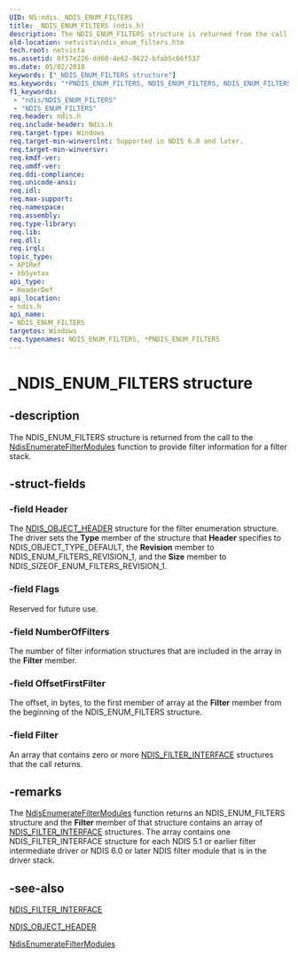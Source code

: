 ```yaml
---
UID: NS:ndis._NDIS_ENUM_FILTERS
title: _NDIS_ENUM_FILTERS (ndis.h)
description: The NDIS_ENUM_FILTERS structure is returned from the call to the NdisEnumerateFilterModules function to provide filter information for a filter stack.
old-location: netvista\ndis_enum_filters.htm
tech.root: netvista
ms.assetid: 0f57e226-dd60-4e62-8622-bfab5c66f537
ms.date: 05/02/2018
keywords: ["_NDIS_ENUM_FILTERS structure"]
ms.keywords: "*PNDIS_ENUM_FILTERS, NDIS_ENUM_FILTERS, NDIS_ENUM_FILTERS structure [Network Drivers Starting with Windows Vista], PNDIS_ENUM_FILTERS, PNDIS_ENUM_FILTERS structure pointer [Network Drivers Starting with Windows Vista], _NDIS_ENUM_FILTERS, filter_structures_ref_4fe2a9d2-2539-40bc-9131-735a6337831e.xml, ndis/NDIS_ENUM_FILTERS, ndis/PNDIS_ENUM_FILTERS, netvista.ndis_enum_filters"
f1_keywords:
 - "ndis/NDIS_ENUM_FILTERS"
 - "NDIS_ENUM_FILTERS"
req.header: ndis.h
req.include-header: Ndis.h
req.target-type: Windows
req.target-min-winverclnt: Supported in NDIS 6.0 and later.
req.target-min-winversvr: 
req.kmdf-ver: 
req.umdf-ver: 
req.ddi-compliance: 
req.unicode-ansi: 
req.idl: 
req.max-support: 
req.namespace: 
req.assembly: 
req.type-library: 
req.lib: 
req.dll: 
req.irql: 
topic_type:
- APIRef
- kbSyntax
api_type:
- HeaderDef
api_location:
- ndis.h
api_name:
- NDIS_ENUM_FILTERS
targetos: Windows
req.typenames: NDIS_ENUM_FILTERS, *PNDIS_ENUM_FILTERS
---
```


# _NDIS_ENUM_FILTERS structure


## -description


The NDIS_ENUM_FILTERS structure is returned from the call to the 
  <a href="https://docs.microsoft.com/windows-hardware/drivers/ddi/ndis/nf-ndis-ndisenumeratefiltermodules">
  NdisEnumerateFilterModules</a> function to provide filter information for a filter stack.


## -struct-fields




### -field Header

The 
     <a href="https://docs.microsoft.com/windows-hardware/drivers/ddi/ntddndis/ns-ntddndis-_ndis_object_header">NDIS_OBJECT_HEADER</a> structure for the
     filter enumeration structure. The driver sets the 
     <b>Type</b> member of the structure that 
     <b>Header</b> specifies to NDIS_OBJECT_TYPE_DEFAULT, the 
     <b>Revision</b> member to NDIS_ENUM_FILTERS_REVISION_1, and the 
     <b>Size</b> member to NDIS_SIZEOF_ENUM_FILTERS_REVISION_1.


### -field Flags

Reserved for future use.


### -field NumberOfFilters

The number of filter information structures that are included in the array in the 
     <b>Filter</b> member.


### -field OffsetFirstFilter

The offset, in bytes, to the first member of array at the 
     <b>Filter</b> member from the beginning of the NDIS_ENUM_FILTERS structure.


### -field Filter

An array that contains zero or more 
     <a href="https://docs.microsoft.com/windows-hardware/drivers/ddi/ndis/ns-ndis-_ndis_filter_interface">NDIS_FILTER_INTERFACE</a> structures that
     the call returns.


## -remarks



The 
    <a href="https://docs.microsoft.com/windows-hardware/drivers/ddi/ndis/nf-ndis-ndisenumeratefiltermodules">
    NdisEnumerateFilterModules</a> function returns an NDIS_ENUM_FILTERS structure and the 
    <b>Filter</b> member of that structure contains an array of 
    <a href="https://docs.microsoft.com/windows-hardware/drivers/ddi/ndis/ns-ndis-_ndis_filter_interface">NDIS_FILTER_INTERFACE</a> structures. The
    array contains one NDIS_FILTER_INTERFACE structure for each NDIS 5.1 or earlier filter intermediate
    driver or NDIS 6.0 or later NDIS filter module that is in the driver stack.




## -see-also




<a href="https://docs.microsoft.com/windows-hardware/drivers/ddi/ndis/ns-ndis-_ndis_filter_interface">NDIS_FILTER_INTERFACE</a>



<a href="https://docs.microsoft.com/windows-hardware/drivers/ddi/ntddndis/ns-ntddndis-_ndis_object_header">NDIS_OBJECT_HEADER</a>



<a href="https://docs.microsoft.com/windows-hardware/drivers/ddi/ndis/nf-ndis-ndisenumeratefiltermodules">NdisEnumerateFilterModules</a>
 

 

